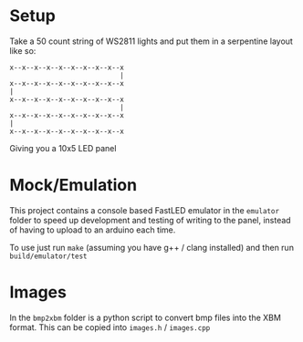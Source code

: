 # Setup

Take a 50 count string of WS2811 lights and put them in a serpentine layout like so:

```
x--x--x--x--x--x--x--x--x--x
                           |
x--x--x--x--x--x--x--x--x--x
|
x--x--x--x--x--x--x--x--x--x
                           |
x--x--x--x--x--x--x--x--x--x
|
x--x--x--x--x--x--x--x--x--x
```

Giving you a 10x5 LED panel

# Mock/Emulation

This project contains a console based FastLED emulator in the `emulator` folder to speed up development and testing of writing to the panel, instead of having to upload to an arduino each time.

To use just run `make` (assuming you have g++ / clang installed) and then run `build/emulator/test`

# Images
In the `bmp2xbm` folder is a python script to convert bmp files into the XBM format. This can be copied into `images.h` / `images.cpp`
